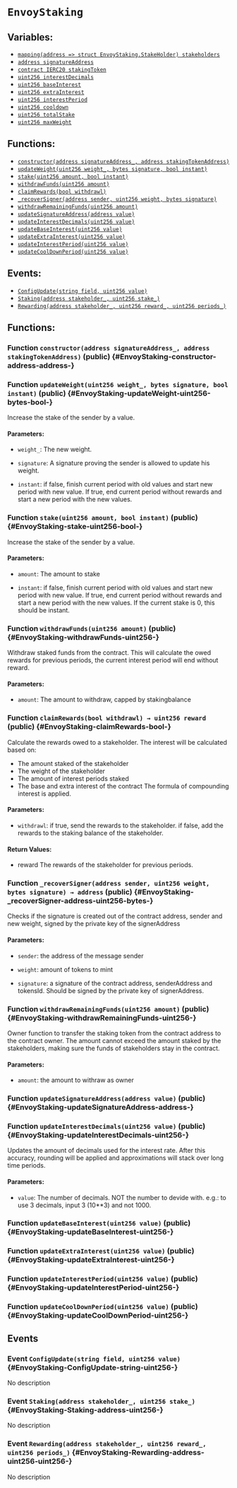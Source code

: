
# `EnvoyStaking`





## Variables:
- [`mapping(address => struct EnvoyStaking.StakeHolder) stakeholders`](#EnvoyStaking-stakeholders-mapping-address----struct-EnvoyStaking-StakeHolder-)
- [`address signatureAddress`](#EnvoyStaking-signatureAddress-address)
- [`contract IERC20 stakingToken`](#EnvoyStaking-stakingToken-contract-IERC20)
- [`uint256 interestDecimals`](#EnvoyStaking-interestDecimals-uint256)
- [`uint256 baseInterest`](#EnvoyStaking-baseInterest-uint256)
- [`uint256 extraInterest`](#EnvoyStaking-extraInterest-uint256)
- [`uint256 interestPeriod`](#EnvoyStaking-interestPeriod-uint256)
- [`uint256 cooldown`](#EnvoyStaking-cooldown-uint256)
- [`uint256 totalStake`](#EnvoyStaking-totalStake-uint256)
- [`uint256 maxWeight`](#EnvoyStaking-maxWeight-uint256)



## Functions:
- [`constructor(address signatureAddress_, address stakingTokenAddress)`](#EnvoyStaking-constructor-address-address-)
- [`updateWeight(uint256 weight_, bytes signature, bool instant)`](#EnvoyStaking-updateWeight-uint256-bytes-bool-)
- [`stake(uint256 amount, bool instant)`](#EnvoyStaking-stake-uint256-bool-)
- [`withdrawFunds(uint256 amount)`](#EnvoyStaking-withdrawFunds-uint256-)
- [`claimRewards(bool withdrawl)`](#EnvoyStaking-claimRewards-bool-)
- [`_recoverSigner(address sender, uint256 weight, bytes signature)`](#EnvoyStaking-_recoverSigner-address-uint256-bytes-)
- [`withdrawRemainingFunds(uint256 amount)`](#EnvoyStaking-withdrawRemainingFunds-uint256-)
- [`updateSignatureAddress(address value)`](#EnvoyStaking-updateSignatureAddress-address-)
- [`updateInterestDecimals(uint256 value)`](#EnvoyStaking-updateInterestDecimals-uint256-)
- [`updateBaseInterest(uint256 value)`](#EnvoyStaking-updateBaseInterest-uint256-)
- [`updateExtraInterest(uint256 value)`](#EnvoyStaking-updateExtraInterest-uint256-)
- [`updateInterestPeriod(uint256 value)`](#EnvoyStaking-updateInterestPeriod-uint256-)
- [`updateCoolDownPeriod(uint256 value)`](#EnvoyStaking-updateCoolDownPeriod-uint256-)

## Events:
- [`ConfigUpdate(string field, uint256 value)`](#EnvoyStaking-ConfigUpdate-string-uint256-)
- [`Staking(address stakeholder_, uint256 stake_)`](#EnvoyStaking-Staking-address-uint256-)
- [`Rewarding(address stakeholder_, uint256 reward_, uint256 periods_)`](#EnvoyStaking-Rewarding-address-uint256-uint256-)

## Functions:
### Function `constructor(address signatureAddress_, address stakingTokenAddress)` (public) {#EnvoyStaking-constructor-address-address-}




### Function `updateWeight(uint256 weight_, bytes signature, bool instant)` (public) {#EnvoyStaking-updateWeight-uint256-bytes-bool-}

Increase the stake of the sender by a value.



#### Parameters:
- `weight_`: The new weight.

- `signature`: A signature proving the sender
 is allowed to update his weight.

- `instant`: if false, finish current period with
 old values and start new period with new value.
 If true, end current period without rewards and
 start a new period with the new values.
### Function `stake(uint256 amount, bool instant)` (public) {#EnvoyStaking-stake-uint256-bool-}

Increase the stake of the sender by a value.



#### Parameters:
- `amount`: The amount to stake

- `instant`: if false, finish current period with
 old values and start new period with new value.
 If true, end current period without rewards and
 start a new period with the new values.
 If the current stake is 0, this should be instant.
### Function `withdrawFunds(uint256 amount)` (public) {#EnvoyStaking-withdrawFunds-uint256-}

Withdraw staked funds from the contract.
This will calculate the owed rewards for previous periods,
the current interest period will end without reward.



#### Parameters:
- `amount`: The amount to withdraw, capped by stakingbalance
### Function `claimRewards(bool withdrawl) → uint256 reward` (public) {#EnvoyStaking-claimRewards-bool-}

Calculate the rewards owed to a stakeholder.
The interest will be calculated based on:
 - The amount staked of the stakeholder
 - The weight of the stakeholder
 - The amount of interest periods staked
 - The base and extra interest of the contract
The formula of compounding interest is applied.



#### Parameters:
- `withdrawl`: if true, send the rewards to the stakeholder.
 if false, add the rewards to the staking balance of the stakeholder.

#### Return Values:
- reward The rewards of the stakeholder for previous periods.
### Function `_recoverSigner(address sender, uint256 weight, bytes signature) → address` (public) {#EnvoyStaking-_recoverSigner-address-uint256-bytes-}

Checks if the signature is created out of the contract address, sender and new weight,
signed by the private key of the signerAddress



#### Parameters:
- `sender`: the address of the message sender

- `weight`: amount of tokens to mint

- `signature`: a signature of the contract address, senderAddress and tokensId.
  Should be signed by the private key of signerAddress.
### Function `withdrawRemainingFunds(uint256 amount)` (public) {#EnvoyStaking-withdrawRemainingFunds-uint256-}

Owner function to transfer the staking token from the contract
address to the contract owner.
The amount cannot exceed the amount staked by the stakeholders,
making sure the funds of stakeholders stay in the contract.



#### Parameters:
- `amount`: the amount to withraw as owner
### Function `updateSignatureAddress(address value)` (public) {#EnvoyStaking-updateSignatureAddress-address-}




### Function `updateInterestDecimals(uint256 value)` (public) {#EnvoyStaking-updateInterestDecimals-uint256-}

Updates the amount of decimals used for the interest rate.
After this accuracy, rounding will be applied
and approximations will stack over long time periods.



#### Parameters:
- `value`: The number of decimals. NOT the number to devide with.
 e.g.: to use 3 decimals, input 3 (10**3) and not 1000.
### Function `updateBaseInterest(uint256 value)` (public) {#EnvoyStaking-updateBaseInterest-uint256-}




### Function `updateExtraInterest(uint256 value)` (public) {#EnvoyStaking-updateExtraInterest-uint256-}




### Function `updateInterestPeriod(uint256 value)` (public) {#EnvoyStaking-updateInterestPeriod-uint256-}




### Function `updateCoolDownPeriod(uint256 value)` (public) {#EnvoyStaking-updateCoolDownPeriod-uint256-}





## Events

### Event `ConfigUpdate(string field, uint256 value)` {#EnvoyStaking-ConfigUpdate-string-uint256-}
No description
### Event `Staking(address stakeholder_, uint256 stake_)` {#EnvoyStaking-Staking-address-uint256-}
No description
### Event `Rewarding(address stakeholder_, uint256 reward_, uint256 periods_)` {#EnvoyStaking-Rewarding-address-uint256-uint256-}
No description
